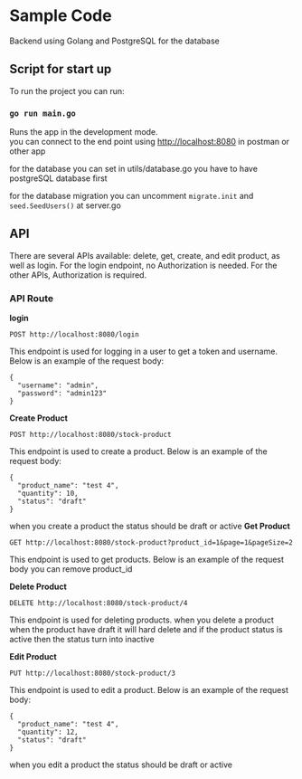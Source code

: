 # Sample Code
Backend using Golang and PostgreSQL for the database

## Script for start up
To run the project you can run:

### ` go run main.go `

Runs the app in the development mode.\
you can connect to the end point using [http://localhost:8080](http://localhost:8080) in postman or other app

for the database you can set in utils/database.go you have to have postgreSQL database first

for the database migration you can uncomment `migrate.init` and `seed.SeedUsers()` at server.go

## API 
There are several APIs available: delete, get, create, and edit product, as well as login.
For the login endpoint, no Authorization is needed. For the other APIs, Authorization is required.

### API Route
**login**
```
POST http://localhost:8080/login
```
This endpoint is used for logging in a user to get a token and username. Below is an example of the request body:
```
{
  "username": "admin",
  "password": "admin123"
}
```
**Create Product**
```
POST http://localhost:8080/stock-product
```
This endpoint is used to create a product. Below is an example of the request body:
```
{
  "product_name": "test 4",
  "quantity": 10,
  "status": "draft"
}
```
when you create a product the status should be draft or active
**Get Product**
```
GET http://localhost:8080/stock-product?product_id=1&page=1&pageSize=2
```
This endpoint is used to get products. Below is an example of the request body
you can remove product_id

**Delete Product**
```
DELETE http://localhost:8080/stock-product/4
```
This endpoint is used for deleting products. 
when you delete a product when the product have draft it will hard delete and if the product status is active then the status turn into inactive

**Edit Product**
```
PUT http://localhost:8080/stock-product/3
```
This endpoint is used to edit a product. Below is an example of the request body:
```
{
  "product_name": "test 4",
  "quantity": 12,
  "status": "draft"
}
```
when you edit a product the status should be draft or active

